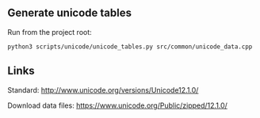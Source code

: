 Generate unicode tables
-----------------------

Run from the project root:

    python3 scripts/unicode/unicode_tables.py src/common/unicode_data.cpp


Links
-----
    
Standard: http://www.unicode.org/versions/Unicode12.1.0/

Download data files: https://www.unicode.org/Public/zipped/12.1.0/
